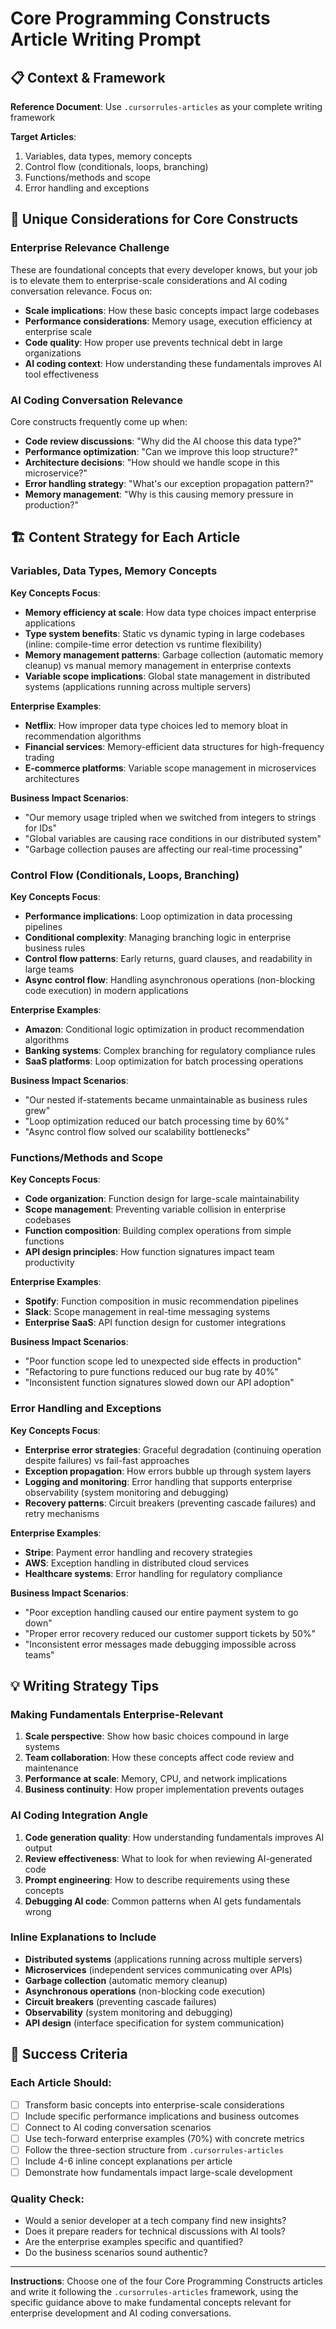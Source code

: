 # Core Programming Constructs Article Writing Prompt

## 📋 **Context & Framework**

**Reference Document**: Use `.cursorrules-articles` as your complete writing framework

**Target Articles**:

1. Variables, data types, memory concepts
2. Control flow (conditionals, loops, branching)
3. Functions/methods and scope
4. Error handling and exceptions

## 🎯 **Unique Considerations for Core Constructs**

### **Enterprise Relevance Challenge**

These are foundational concepts that every developer knows, but your job is to elevate them to enterprise-scale considerations and AI coding conversation relevance. Focus on:

- **Scale implications**: How these basic concepts impact large codebases
- **Performance considerations**: Memory usage, execution efficiency at enterprise scale
- **Code quality**: How proper use prevents technical debt in large organizations
- **AI coding context**: How understanding these fundamentals improves AI tool effectiveness

### **AI Coding Conversation Relevance**

Core constructs frequently come up when:

- **Code review discussions**: "Why did the AI choose this data type?"
- **Performance optimization**: "Can we improve this loop structure?"
- **Architecture decisions**: "How should we handle scope in this microservice?"
- **Error handling strategy**: "What's our exception propagation pattern?"
- **Memory management**: "Why is this causing memory pressure in production?"

## 🏗️ **Content Strategy for Each Article**

### **Variables, Data Types, Memory Concepts**

**Key Concepts Focus**:

- **Memory efficiency at scale**: How data type choices impact enterprise applications
- **Type system benefits**: Static vs dynamic typing in large codebases (inline: compile-time error detection vs runtime flexibility)
- **Memory management patterns**: Garbage collection (automatic memory cleanup) vs manual memory management in enterprise contexts
- **Variable scope implications**: Global state management in distributed systems (applications running across multiple servers)

**Enterprise Examples**:

- **Netflix**: How improper data type choices led to memory bloat in recommendation algorithms
- **Financial services**: Memory-efficient data structures for high-frequency trading
- **E-commerce platforms**: Variable scope management in microservices architectures

**Business Impact Scenarios**:

- "Our memory usage tripled when we switched from integers to strings for IDs"
- "Global variables are causing race conditions in our distributed system"
- "Garbage collection pauses are affecting our real-time processing"

### **Control Flow (Conditionals, Loops, Branching)**

**Key Concepts Focus**:

- **Performance implications**: Loop optimization in data processing pipelines
- **Conditional complexity**: Managing branching logic in enterprise business rules
- **Control flow patterns**: Early returns, guard clauses, and readability in large teams
- **Async control flow**: Handling asynchronous operations (non-blocking code execution) in modern applications

**Enterprise Examples**:

- **Amazon**: Conditional logic optimization in product recommendation algorithms
- **Banking systems**: Complex branching for regulatory compliance rules
- **SaaS platforms**: Loop optimization for batch processing operations

**Business Impact Scenarios**:

- "Our nested if-statements became unmaintainable as business rules grew"
- "Loop optimization reduced our batch processing time by 60%"
- "Async control flow solved our scalability bottlenecks"

### **Functions/Methods and Scope**

**Key Concepts Focus**:

- **Code organization**: Function design for large-scale maintainability
- **Scope management**: Preventing variable collision in enterprise codebases
- **Function composition**: Building complex operations from simple functions
- **API design principles**: How function signatures impact team productivity

**Enterprise Examples**:

- **Spotify**: Function composition in music recommendation pipelines
- **Slack**: Scope management in real-time messaging systems
- **Enterprise SaaS**: API function design for customer integrations

**Business Impact Scenarios**:

- "Poor function scope led to unexpected side effects in production"
- "Refactoring to pure functions reduced our bug rate by 40%"
- "Inconsistent function signatures slowed down our API adoption"

### **Error Handling and Exceptions**

**Key Concepts Focus**:

- **Enterprise error strategies**: Graceful degradation (continuing operation despite failures) vs fail-fast approaches
- **Exception propagation**: How errors bubble up through system layers
- **Logging and monitoring**: Error handling that supports enterprise observability (system monitoring and debugging)
- **Recovery patterns**: Circuit breakers (preventing cascade failures) and retry mechanisms

**Enterprise Examples**:

- **Stripe**: Payment error handling and recovery strategies
- **AWS**: Exception handling in distributed cloud services
- **Healthcare systems**: Error handling for regulatory compliance

**Business Impact Scenarios**:

- "Poor exception handling caused our entire payment system to go down"
- "Proper error recovery reduced our customer support tickets by 50%"
- "Inconsistent error messages made debugging impossible across teams"

## 💡 **Writing Strategy Tips**

### **Making Fundamentals Enterprise-Relevant**

1. **Scale perspective**: Show how basic choices compound in large systems
2. **Team collaboration**: How these concepts affect code review and maintenance
3. **Performance at scale**: Memory, CPU, and network implications
4. **Business continuity**: How proper implementation prevents outages

### **AI Coding Integration Angle**

1. **Code generation quality**: How understanding fundamentals improves AI output
2. **Review effectiveness**: What to look for when reviewing AI-generated code
3. **Prompt engineering**: How to describe requirements using these concepts
4. **Debugging AI code**: Common patterns when AI gets fundamentals wrong

### **Inline Explanations to Include**

- **Distributed systems** (applications running across multiple servers)
- **Microservices** (independent services communicating over APIs)
- **Garbage collection** (automatic memory cleanup)
- **Asynchronous operations** (non-blocking code execution)
- **Circuit breakers** (preventing cascade failures)
- **Observability** (system monitoring and debugging)
- **API design** (interface specification for system communication)

## 🎯 **Success Criteria**

### **Each Article Should**:

- [ ] Transform basic concepts into enterprise-scale considerations
- [ ] Include specific performance implications and business outcomes
- [ ] Connect to AI coding conversation scenarios
- [ ] Use tech-forward enterprise examples (70%) with concrete metrics
- [ ] Follow the three-section structure from `.cursorrules-articles`
- [ ] Include 4-6 inline concept explanations per article
- [ ] Demonstrate how fundamentals impact large-scale development

### **Quality Check**:

- Would a senior developer at a tech company find new insights?
- Does it prepare readers for technical discussions with AI tools?
- Are the enterprise examples specific and quantified?
- Do the business scenarios sound authentic?

---

**Instructions**: Choose one of the four Core Programming Constructs articles and write it following the `.cursorrules-articles` framework, using the specific guidance above to make fundamental concepts relevant for enterprise development and AI coding conversations.
